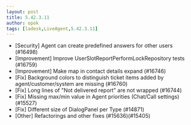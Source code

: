 ```yaml
---
layout: post
title: 5.42.3.11
author: opok
tags: [ladesk,LiveAgent,5.42.3.11]
---
```

- [Security] Agent can create predefined answers for other users (#16498)
- [Improvement] Improve UserSlotReportPerformLockRepository tests (#16759)
- [Improvement] Make map in contact details expand (#16746)
- [Fix] Background colors to distinguish ticket items added by agent/customer/system are missing (#16760)
- [Fix] Long lines of "Not delivered report" are not wrapped (#16744)
- [Fix] Missing max/min value in Agent priorities (Chat/Call settings) (#15527)
- [Fix] Different size of DialogPanel per Type  (#14871)
- [Other] Refactorings and other fixes (#15636)(#15405)